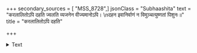 +++
secondary_sources = [ "MSS_8728",]
jsonClass = "Subhaashita"
text = "करलालितोऽपि दहति ज्वलति व्यजनेन वीज्यमानोऽपि।  \nदहन इवानिर्वाणं न विमुञ्चत्युष्णतां पिशुनः॥"
title = "करलालितोऽपि दहति"

+++

<details><summary>Text</summary>

करलालितोऽपि दहति ज्वलति व्यजनेन वीज्यमानोऽपि।  
दहन इवानिर्वाणं न विमुञ्चत्युष्णतां पिशुनः॥
</details>
